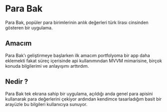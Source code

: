 
# Para Bak

Para Bak, popüler para birimlerinin anlık değerleri türk lirası cinsinden gösteren bir uygulama.


## Amacım
Para Bak'ı geliştirmeye başlarken ilk amacım portfolyoma bir app daha eklemekti fakat süreç içerisinde api kullanımından MVVM mimarisine, birçok konuda bilgilerimi ve anlayışımı arttırdım.
## Nedir ?

Para Bak tek ekrana sahip bir uygulama, açıldığı anda genel para apisini kullanarak para değerlerini çekiyor ardından kendimce tasarladığım basit bir arayüzle bu bilgileri kullanıcıya sunuyor.

  
